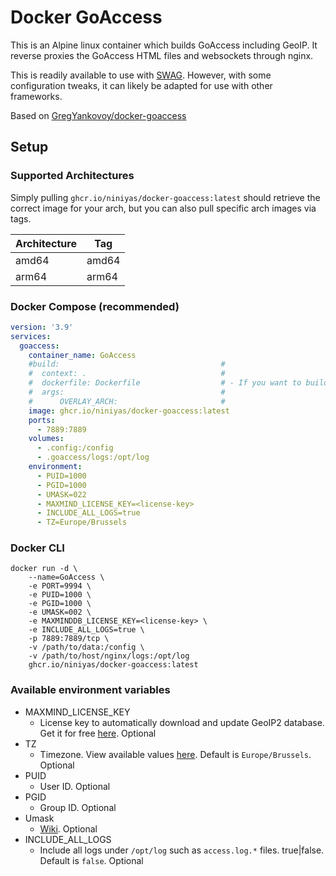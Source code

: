 # Docker GoAccess

This is an Alpine linux container which builds GoAccess including GeoIP. It reverse proxies the GoAccess HTML files and websockets through nginx.

This is readily available to use with [SWAG](https://github.com/linuxserver/docker-swag). However, with some configuration tweaks, it can likely be adapted for use with other frameworks.

Based on [GregYankovoy/docker-goaccess](https://github.com/GregYankovoy/docker-goaccess)

## Setup

### Supported Architectures

Simply pulling `ghcr.io/niniyas/docker-goaccess:latest` should retrieve the correct image for your arch, but you can
also pull specific arch images via tags.

| Architecture | Tag   |
|--------------|-------|
| amd64        | amd64 |
| arm64        | arm64 |


### Docker Compose (recommended)

```yaml
version: '3.9'
services:
  goaccess:
    container_name: GoAccess
    #build:                                    #
    #  context: .                              #
    #  dockerfile: Dockerfile                  # - If you want to build.
    #  args:                                   #
    #      OVERLAY_ARCH:                       #
    image: ghcr.io/niniyas/docker-goaccess:latest
    ports:
      - 7889:7889
    volumes:
      - .config:/config
      - .goaccess/logs:/opt/log
    environment:
      - PUID=1000
      - PGID=1000
      - UMASK=022
      - MAXMIND_LICENSE_KEY=<license-key>
      - INCLUDE_ALL_LOGS=true
      - TZ=Europe/Brussels
```

### Docker CLI

```shell
docker run -d \
    --name=GoAccess \
    -e PORT=9994 \
    -e PUID=1000 \
    -e PGID=1000 \
    -e UMASK=002 \
    -e MAXMINDDB_LICENSE_KEY=<license-key> \
    -e INCLUDE_ALL_LOGS=true \
    -p 7889:7889/tcp \
    -v /path/to/data:/config \
    -v /path/to/host/nginx/logs:/opt/log
    ghcr.io/niniyas/docker-goaccess:latest
```

### Available environment variables

- MAXMIND_LICENSE_KEY
    - License key to automatically download and update GeoIP2 database. Get it for
      free [here](https://www.maxmind.com/en/accounts/license-key). Optional
- TZ
    - Timezone. View available values [here](https://en.wikipedia.org/wiki/List_of_tz_database_time_zones). Default
      is `Europe/Brussels`. Optional
- PUID
    - User ID. Optional
- PGID
    - Group ID. Optional
- Umask
    - [Wiki](https://en.wikipedia.org/wiki/Umask). Optional
- INCLUDE_ALL_LOGS
    - Include all logs under `/opt/log` such as `access.log.*` files. true|false. Default is `false`. Optional
